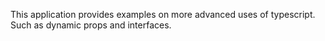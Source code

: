This application provides examples on more advanced uses of typescript. Such as dynamic props and interfaces.